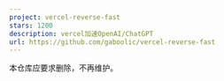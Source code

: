 ```yaml
---
project: vercel-reverse-fast
stars: 1200
description: vercel加速OpenAI/ChatGPT
url: https://github.com/gaboolic/vercel-reverse-fast
---
```


本仓库应要求删除，不再维护。
